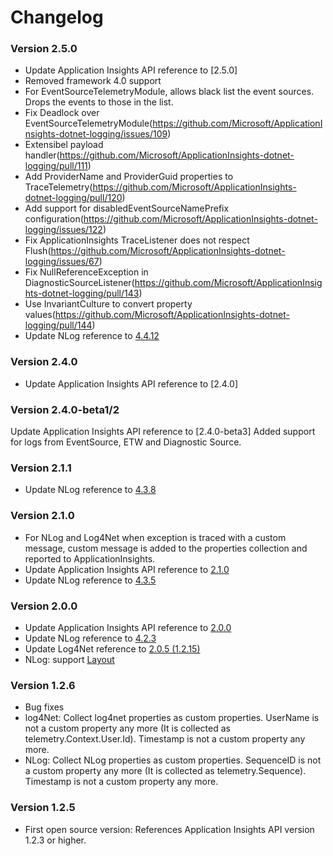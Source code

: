 # Changelog 

### Version 2.5.0
- Update Application Insights API reference to [2.5.0]
- Removed framework 4.0 support
- For EventSourceTelemetryModule, allows black list the event sources. Drops the events to those in the list.
- Fix Deadlock over EventSourceTelemetryModule(https://github.com/Microsoft/ApplicationInsights-dotnet-logging/issues/109)
- Extensibel payload handler(https://github.com/Microsoft/ApplicationInsights-dotnet-logging/pull/111)
- Add ProviderName and ProviderGuid properties to TraceTelemetry(https://github.com/Microsoft/ApplicationInsights-dotnet-logging/pull/120)
- Add support for disabledEventSourceNamePrefix configuration(https://github.com/Microsoft/ApplicationInsights-dotnet-logging/issues/122)
- Fix ApplicationInsights TraceListener does not respect Flush(https://github.com/Microsoft/ApplicationInsights-dotnet-logging/issues/67)
- Fix NullReferenceException in DiagnosticSourceListener(https://github.com/Microsoft/ApplicationInsights-dotnet-logging/pull/143)
- Use InvariantCulture to convert property values(https://github.com/Microsoft/ApplicationInsights-dotnet-logging/pull/144)
- Update NLog reference to [4.4.12](https://github.com/NLog/NLog/releases/tag/v4.4.12)

### Version 2.4.0
- Update Application Insights API reference to [2.4.0]

### Version 2.4.0-beta1/2
Update Application Insights API reference to [2.4.0-beta3]
Added support for logs from EventSource, ETW and Diagnostic Source.

### Version 2.1.1

- Update NLog reference to [4.3.8](https://github.com/NLog/NLog/releases/tag/4.3.8)

### Version 2.1.0

- For NLog and Log4Net when exception is traced with a custom message, custom message is added to the properties collection and reported to ApplicationInsights.
- Update Application Insights API reference to [2.1.0](https://github.com/Microsoft/ApplicationInsights-dotnet/releases/tag/v2.1.0)
- Update NLog reference to [4.3.5](https://github.com/NLog/NLog/releases/tag/4.3.5)

### Version 2.0.0

- Update Application Insights API reference to [2.0.0](https://github.com/Microsoft/ApplicationInsights-dotnet/releases/tag/v2.0.0)
- Update NLog reference to [4.2.3](https://github.com/NLog/NLog/releases/tag/4.2.3)
- Update Log4Net reference to [2.0.5 (1.2.15)](http://logging.apache.org/log4net/release/release-notes.html)
- NLog: support [Layout](https://github.com/nlog/NLog/wiki/Layouts)

### Version 1.2.6

- Bug fixes
- log4Net: Collect log4net properties as custom properties. UserName is not a custom property any more (It is collected as telemetry.Context.User.Id). Timestamp is not a custom property any more.
- NLog: Collect NLog properties as custom properties. SequenceID is not a custom property any more (It is collected as telemetry.Sequence). Timestamp is not a custom property any more. 

### Version 1.2.5
- First open source version: References Application Insights API version 1.2.3 or higher.

